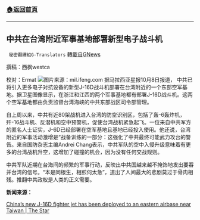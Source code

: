 ###  [:house:返回首頁](https://github.com/ourhimalayas/txt)
---


## 中共在台湾附近军事基地部署新型电子战斗机
` 秘密翻譯組G-Translators` [轉載自GNews](https://gnews.org/zh-hans/1581975/)

撰稿：西枫westca

校对：Ermat
![](https://assets.gnews.org/wp-content/uploads/2021/10/0A98778704E8A65A89013CD1C97F4446801E7263_size39_w1080_h720.jpeg)图片来源：mil.ifeng.com
据马拉西亚星报10月8日报道， 中共已将引入更多电子对抗设备的新型J-16D战斗机部署在台湾附近的一个东部空军基地。据卫星图像显示，在浙江和江西的两个军事基地都有部署J-16D战斗机。这两个空军基地都由负责监督台湾海峡的中共东部战区司令部管理。

自上周以来，中共有近80架战机进入台湾的防空识别区，包括了轰-6轰炸机，歼-16战斗机、反潜机和空中预警机，促使台湾战机紧急起飞。一位来自中共军方的匿名人士证实，J-6D已经部署在空军基地且基地已经投入使用。他还说，台湾附近的军事活动激增是“战备训练的一部分：这强化了中共最终可能武力攻台的警告。来自国防杂志主编Andrei Chang表示，中共军队的空中入侵升级意味着有更多的台湾战机升空，这增加了碰撞的机会，因为没有任何交战规则。

中共军队近期在台海间的频繁的军事行动，反映出中共国越来越不掩饰地发出要吞并台湾的信号。“本是同根生，相煎何太急”，道出了人间最大的悲剧莫过于骨肉相残。推翻中共政权是人类的正义需要。

**新闻来源：**

[China’s new J-16D fighter jet has been deployed to an eastern airbase near Taiwan | The Star](https://www.thestar.com.my/aseanplus/aseanplus-news/2021/10/08/chinas-new-j-16d-fighter-jet-has-been-deployed-to-an-eastern-airbase-near-taiwan)
